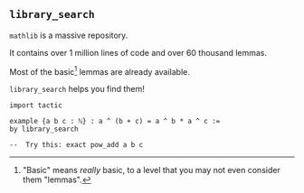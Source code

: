 ## `library_search`

`mathlib` is a massive repository.

It contains over 1 million lines of code and over 60 thousand lemmas.

Most of the basic[^1] lemmas are already available.

`library_search` helps you find them!

```lean
import tactic

example {a b c : ℕ} : a ^ (b + c) = a ^ b * a ^ c :=
by library_search

--  Try this: exact pow_add a b c
```

[^1]: "Basic" means *really* basic, to a level that you may not even consider them "lemmas".

